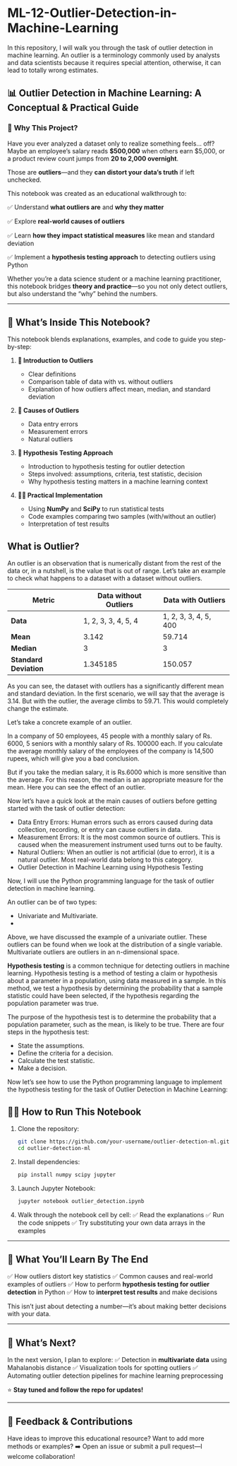 # ML-12-Outlier-Detection-in-Machine-Learning
In this repository, I will walk you through the task of outlier detection in machine learning. An outlier is a terminology commonly used by analysts and data scientists because it requires special attention, otherwise, it can lead to totally wrong estimates.

## 📊 Outlier Detection in Machine Learning: A Conceptual & Practical Guide

### 🚀 **Why This Project?**

Have you ever analyzed a dataset only to realize something feels… off? Maybe an employee’s salary reads **\$500,000** when others earn \$5,000, or a product review count jumps from **20 to 2,000 overnight**.

Those are **outliers**—and they **can distort your data’s truth** if left unchecked.

This notebook was created as an educational walkthrough to:

✅ Understand **what outliers are** and **why they matter**

✅ Explore **real-world causes of outliers**

✅ Learn **how they impact statistical measures** like mean and standard deviation

✅ Implement a **hypothesis testing approach** to detecting outliers using Python

Whether you’re a data science student or a machine learning practitioner, this notebook bridges **theory and practice**—so you not only detect outliers, but also understand the “why” behind the numbers.

---

## 📝 **What’s Inside This Notebook?**

This notebook blends explanations, examples, and code to guide you step-by-step:

1. **📖 Introduction to Outliers**

   * Clear definitions
   * Comparison table of data with vs. without outliers
   * Explanation of how outliers affect mean, median, and standard deviation

2. **🤔 Causes of Outliers**

   * Data entry errors
   * Measurement errors
   * Natural outliers

3. **🧠 Hypothesis Testing Approach**

   * Introduction to hypothesis testing for outlier detection
   * Steps involved: assumptions, criteria, test statistic, decision
   * Why hypothesis testing matters in a machine learning context

4. **👨‍💻 Practical Implementation**

   * Using **NumPy** and **SciPy** to run statistical tests
   * Code examples comparing two samples (with/without an outlier)
   * Interpretation of test results


## What is Outlier?

An outlier is an observation that is numerically distant from the rest of the data or, in a nutshell, is the value that is out of range. Let’s take an example to check what happens to a dataset with a dataset without outliers.

| **Metric**            | **Data without Outliers** | **Data with Outliers** |
|------------------------|---------------------------|-------------------------|
| **Data**              | 1, 2, 3, 3, 4, 5, 4      | 1, 2, 3, 3, 4, 5, 400  |
| **Mean**              | 3.142                     | 59.714                 |
| **Median**            | 3                         | 3                      |
| **Standard Deviation**| 1.345185                  | 150.057                |

As you can see, the dataset with outliers has a significantly different mean and standard deviation. In the first scenario, we will say that the average is 3.14. But with the outlier, the average climbs to 59.71. This would completely change the estimate.

Let’s take a concrete example of an outlier. 

In a company of 50 employees, 45 people with a monthly salary of Rs. 6000, 5 seniors with a monthly salary of Rs. 100000 each. If you calculate the average monthly salary of the employees of the company is 14,500 rupees, which will give you a bad conclusion.

But if you take the median salary, it is Rs.6000 which is more sensitive than the average. For this reason, the median is an appropriate measure for the mean. Here you can see the effect of an outlier.

Now let’s have a quick look at the main causes of outliers before getting started with the task of outlier detection:

* Data Entry Errors: Human errors such as errors caused during data collection, recording, or entry can cause outliers in data.
* Measurement Errors: It is the most common source of outliers. This is caused when the measurement instrument used turns out to be faulty.
* Natural Outliers: When an outlier is not artificial (due to error), it is a natural outlier. Most real-world data belong to this category.
* Outlier Detection in Machine Learning using Hypothesis Testing

Now, I will use the Python programming language for the task of outlier detection in machine learning.

An outlier can be of two types: 
- Univariate and Multivariate.
-
Above, we have discussed the example of a univariate outlier. These outliers can be found when we look at the distribution of a single variable. Multivariate outliers are outliers in an n-dimensional space.

**Hypothesis testing** is a common technique for detecting outliers in machine learning. Hypothesis testing is a method of testing a claim or hypothesis about a parameter in a population, using data measured in a sample. In this method, we test a hypothesis by determining the probability that a sample statistic could have been selected, if the hypothesis regarding the population parameter was true.

The purpose of the hypothesis test is to determine the probability that a population parameter, such as the mean, is likely to be true. There are four steps in the hypothesis test:
- State the assumptions.
- Define the criteria for a decision.
- Calculate the test statistic.
- Make a decision.

Now let’s see how to use the Python programming language to implement the hypothesis testing for the task of Outlier Detection in Machine Learning:

## 🚶‍♂️ **How to Run This Notebook**

1. Clone the repository:

   ```bash
   git clone https://github.com/your-username/outlier-detection-ml.git
   cd outlier-detection-ml
   ```

2. Install dependencies:

   ```bash
   pip install numpy scipy jupyter
   ```

3. Launch Jupyter Notebook:

   ```bash
   jupyter notebook outlier_detection.ipynb
   ```

4. Walk through the notebook cell by cell:
   ✅ Read the explanations
   ✅ Run the code snippets
   ✅ Try substituting your own data arrays in the examples

---

## 🎯 **What You’ll Learn By The End**

✅ How outliers distort key statistics
✅ Common causes and real-world examples of outliers
✅ How to perform **hypothesis testing for outlier detection** in Python
✅ How to **interpret test results** and make decisions

This isn’t just about detecting a number—it’s about making better decisions with your data.

---

## 🔮 **What’s Next?**

In the next version, I plan to explore:
✅ Detection in **multivariate data** using Mahalanobis distance
✅ Visualization tools for spotting outliers
✅ Automating outlier detection pipelines for machine learning preprocessing

⭐ **Stay tuned and follow the repo for updates!**

---

## 💬 **Feedback & Contributions**

Have ideas to improve this educational resource? Want to add more methods or examples?
➡️ Open an issue or submit a pull request—I welcome collaboration!

